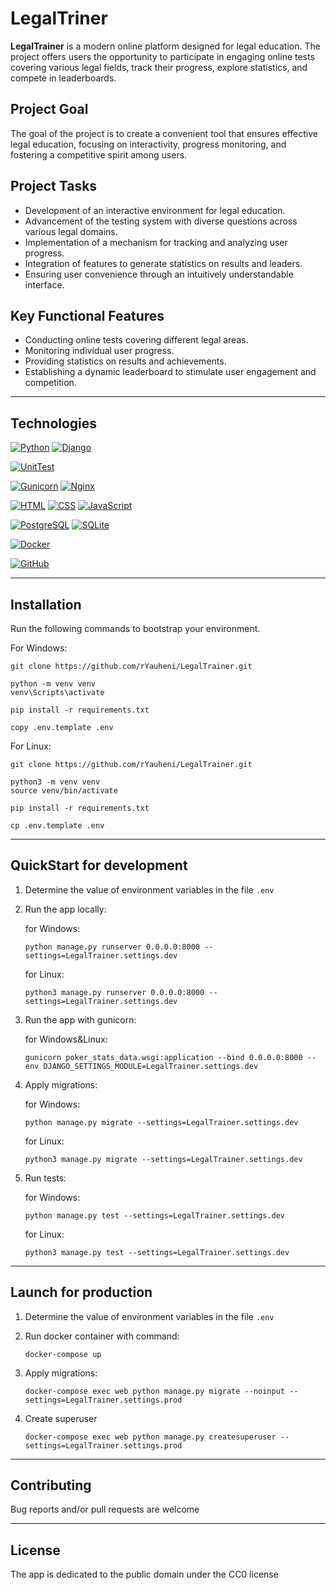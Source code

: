 # LegalTriner

**LegalTrainer** is a modern online platform designed for legal education. The project offers users the opportunity to 
participate in engaging online tests covering various legal fields, track their progress, explore statistics, and 
compete in leaderboards.

## Project Goal
The goal of the project is to create a convenient tool that ensures effective legal education, focusing on 
interactivity, progress monitoring, and fostering a competitive spirit among users.

## Project Tasks
- Development of an interactive environment for legal education.
- Advancement of the testing system with diverse questions across various legal domains.
- Implementation of a mechanism for tracking and analyzing user progress.
- Integration of features to generate statistics on results and leaders.
- Ensuring user convenience through an intuitively understandable interface.

## Key Functional Features
- Conducting online tests covering different legal areas.
- Monitoring individual user progress.
- Providing statistics on results and achievements.
- Establishing a dynamic leaderboard to stimulate user engagement and competition.
___

## Technologies

[![Python](https://img.shields.io/badge/Python-3.10-%23FFD040?logo=python&logoColor=white&labelColor=%23376E9D)](https://www.python.org/downloads/release/python-31012/)
[![Django](https://img.shields.io/badge/Django-4.1-%232BA977?logo=django&logoColor=white&labelColor=%23092E20)](https://www.djangoproject.com/)

[![UnitTest](https://img.shields.io/badge/UnitTest-%23293133)](https://docs.python.org/3/library/unittest.html)

[![Gunicorn](https://img.shields.io/badge/Gunicorn-%23479946?logo=gunicorn&logoColor=white&labelColor=%23293133)](https://gunicorn.org/)
[![Nginx](https://img.shields.io/badge/Nginx-%23009639?logo=nginx&logoColor=white&labelColor=%23293133)](https://nginx.org/)

[![HTML](https://img.shields.io/badge/HTML-%23E44D25?logoColor=white&labelColor=%23293133&logo=html5)](https://developer.mozilla.org/en-US/docs/Web/HTML)
[![CSS](https://img.shields.io/badge/CSS-%23214CE5?logoColor=white&labelColor=%23293133&logo=css3)](https://developer.mozilla.org/en-US/docs/Web/CSS)
[![JavaScript](https://img.shields.io/badge/JavaScript-%23FFD83A?logoColor=white&labelColor=%23293133&logo=javascript)](https://developer.mozilla.org/en-US/docs/Web/JavaScript)

[![PostgreSQL](https://img.shields.io/badge/PostgreSQL-%232F6792?logoColor=white&labelColor=%23293133&logo=postgresql)](https://www.postgresql.org/)
[![SQLite](https://img.shields.io/badge/SQLite-%23003156?logoColor=white&labelColor=%23293133&logo=sqlite)](https://www.sqlite.org/)

[![Docker](https://img.shields.io/badge/Docker-%232496ED?logo=docker&logoColor=white&labelColor=%23293133)](https://www.docker.com/)

[![GitHub](https://img.shields.io/badge/GitHub-%23000000?logoColor=white&labelColor=%23293133&logo=github)](https://github.com/)

___

## Installation

Run the following commands to bootstrap your environment.

For Windows:

```commandline
git clone https://github.com/rYauheni/LegalTrainer.git

python -m venv venv
venv\Scripts\activate

pip install -r requirements.txt

copy .env.template .env

```

For Linux:

```commandline
git clone https://github.com/rYauheni/LegalTrainer.git

python3 -m venv venv
source venv/bin/activate

pip install -r requirements.txt

cp .env.template .env
```

___

## QuickStart for development

1. Determine the value of environment variables in the file `.env`


2. Run the app locally:
   
   for Windows:

   ```commandline
   python manage.py runserver 0.0.0.0:8000 --settings=LegalTrainer.settings.dev
   ```
   
   for Linux:

   ```commandline
   python3 manage.py runserver 0.0.0.0:8000 --settings=LegalTrainer.settings.dev
   ```
   
3. Run the app with gunicorn:

   for Windows&Linux:
   ```commandline
   gunicorn poker_stats_data.wsgi:application --bind 0.0.0.0:8000 --env DJANGO_SETTINGS_MODULE=LegalTrainer.settings.dev
   ```

4. Apply migrations:

   for Windows:

    ```commandline
    python manage.py migrate --settings=LegalTrainer.settings.dev
    ```

   for Linux:

   ```commandline
   python3 manage.py migrate --settings=LegalTrainer.settings.dev
   ```

5. Run tests:

   for Windows:

    ```commandline
    python manage.py test --settings=LegalTrainer.settings.dev
    ```

   for Linux:

   ```commandline
   python3 manage.py test --settings=LegalTrainer.settings.dev
   ```

___

## Launch for production

1. Determine the value of environment variables in the file `.env`


2. Run docker container with command:

    ```commandline
    docker-compose up
    ```

3. Apply migrations:

    ```commandline
    docker-compose exec web python manage.py migrate --noinput --settings=LegalTrainer.settings.prod
    ```

4. Create superuser

    ```commandline
    docker-compose exec web python manage.py createsuperuser --settings=LegalTrainer.settings.prod
    ```

 ___

## Contributing

Bug reports and/or pull requests are welcome
___

## License

The app is dedicated to the public domain under the CC0 license